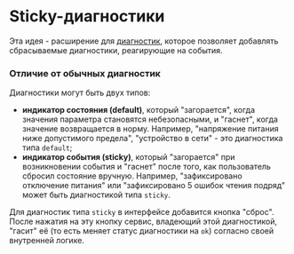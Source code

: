 # Sticky-диагностики

Эта идея - расширение для [диагностик](./), которое позволяет добавлять сбрасываемые диагностики, реагирующие на события.

### Отличие от обычных диагностик

Диагностики могут быть двух типов:

* **индикатор состояния \(default\)**, который "загорается", когда значения параметра становятся небезопасными, и "гаснет", когда значение возвращается в норму. Например, "напряжение питания ниже допустимого предела", "устройство в сети" - это диагностика типа `default`;
* **индикатор события \(sticky\)**, который "загорается" при возникновении события и "гаснет" после того, как пользователь сбросил состояние вручную. Например, "зафиксировано отключение питания" или "зафиксировано 5 ошибок чтения подряд" может быть диагностикой типа `sticky`.

Для диагностик типа `sticky` в интерфейсе добавится кнопка "сброс". После нажатия на эту кнопку сервис, владеющий этой диагностикой, "гасит" её \(то есть меняет статус диагностики на `ok`\) согласно своей внутренней логике.

